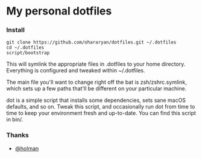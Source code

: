 # My personal dotfiles

### Install

```
git clone https://github.com/ohararyan/dotfiles.git ~/.dotfiles
cd ~/.dotfiles
script/bootstrap
```

This will symlink the appropriate files in .dotfiles to your home directory. Everything is configured and tweaked within ~/.dotfiles.

The main file you'll want to change right off the bat is zsh/zshrc.symlink, which sets up a few paths that'll be different on your particular machine.

dot is a simple script that installs some dependencies, sets sane macOS defaults, and so on. Tweak this script, and occasionally run dot from time to time to keep your environment fresh and up-to-date. You can find this script in bin/.


### Thanks

* [@holman](https://github.com/holman/dotfiles)
